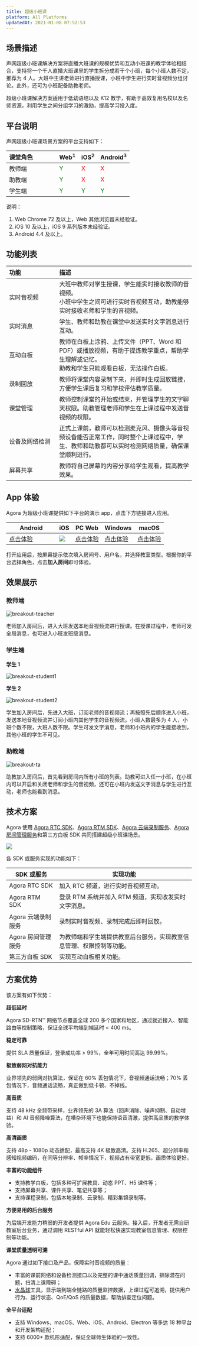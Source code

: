 ```yaml
---
title: 超级小班课
platform: All Platforms
updatedAt: 2021-01-08 07:52:53
---
```

## 场景描述

声网超级小班课解决方案将直播大班课的规模优势和互动小班课的教学体验相结合，支持将一个千人直播大班课里的学生拆分成若干个小班，每个小班人数不定，推荐为 4 人。大班中主讲老师进行直播授课，小班中学生进行实时音视频分组讨论。此外，还可为小班配备助教老师。

超级小班课解决方案适用于低幼语培以及 K12 教学，有助于高效复用名校以及名师资源，利用学生之间分组学习的激励，提高学习投入度。

## 平台说明

声网超级小班课场景方案的平台支持如下：

| 课堂角色 | Web<sup>1</sup> | iOS<sup>2</sup> | Android<sup>3</sup> |
| :------- | :--- | :--- | :------- |
| 教师端   | <font color="green">Y    | <font color="red">X    | <font color="red">X        |
| 助教端   | <font color="green">Y    | <font color="red">X    | <font color="red">X        |
| 学生端   | <font color="green">Y    | <font color="green">Y    | <font color="green">Y        |
	
说明：
1. Web Chrome 72 及以上，Web 其他浏览器未经验证。
2. iOS 10 及以上，iOS 9 系列版本未经验证。
3. Android 4.4 及以上。

## 功能列表

| 功能           | 描述                                                         |
| :------------- | :----------------------------------------------------------- |
| 实时音视频     | 大班中教师对学生授课，学生能实时接收教师的音视频。<br>小班中学生之间可进行实时音视频互动，助教能够实时接收老师和学生的音视频。 |
| 实时消息       | 学生、教师和助教在课堂中发送实时文字消息进行互动。           |
| 互动白板       | 教师在白板上涂鸦、上传文件（PPT、Word 和 PDF）或播放视频，有助于提炼教学重点，帮助学生理解或记忆。<br>助教和学生只能观看白板，无法操作白板。 |
| 录制回放       | 教师将课堂内容录制下来，并即时生成回放链接，方便学生课后复习和学校评估教学质量。 |
| 课堂管理       | 教师控制课堂的开始或结束，并管理学生的文字聊天权限。助教管理老师和学生在上课过程中发送音视频的权限。 |
| 设备及网络检测 | 正式上课前，教师可以检测麦克风、摄像头等音视频设备能否正常工作，同时整个上课过程中，学生、教师和助教都可以实时检测网络质量，确保课堂顺利进行。 |
| 屏幕共享       | 教师将自己屏幕的内容分享给学生观看，提高教学效果。           |

## App 体验

Agora 为超级小班课提供如下平台的演示 app，点击下方链接进入应用。

<style> table th:first-of-type {     width: 120px; } th:second-of-type {     width: 100px; }</style>
| Android | iOS | PC Web | Windows | macOS |
| ---------------- | ---------------- | ---------------- | ---------------- | ---------------- |
| [点击体验](https://download.agora.io/demo/release/app-AgoraCloudClass-release.apk)  | ![](https://web-cdn.agora.io/docs-files/1581407452682) |  [点击体验](https://solutions.agora.io/education/web_v2)      | [点击体验](https://webdemo.agora.io/AgoraEducation-6.0.0-new.exe) | [点击体验](https://webdemo.agora.io/AgoraEducation-6.0.0-new.dmg) |

打开应用后，按屏幕提示依次填入房间号、用户名，并选择教室类型。根据你的平台选择角色，点击**加入房间**即可体验。
	
## 效果展示
### 教师端

![breakout-teacher](https://web-cdn.agora.io/docs-files/1603982256684)

老师加入房间后，进入大班发送本地音视频流进行授课。在授课过程中，老师可发全局消息，也可进入小班发班级消息。

### 学生端

**学生 1**

![breakout-student1](https://web-cdn.agora.io/docs-files/1603982391733)

**学生 2**

![breakout-student2](https://web-cdn.agora.io/docs-files/1603982403221)

学生加入房间后，先进入大班，订阅老师的音视频流；再按照先后顺序进入小班，发送本地音视频流并订阅小班内其他学生的音视频流。小班人数最多为 4 人，小班个数不限，大班人数不限。学生可发文字消息，老师和小班内的学生能接收到，其他小班的学生不可见。

### 助教端

![breakout-ta](https://web-cdn.agora.io/docs-files/1603982470124)

助教加入房间后，首先看到房间内所有小班的列表。助教可进入任一小班，在小班内可以开启和关闭老师和学生的音视频，还可在小班内发送文字消息与学生进行互动，老师也能看到消息。

## 技术方案

Agora 使用 [Agora RTC SDK](https://docs.agora.io/cn/Agora%20Platform/terms?platform=All%20Platforms#agora-rtc-sdk)、[Agora RTM SDK](https://docs.agora.io/cn/Agora%20Platform/terms?platform=All%20Platforms#agora-rtm-sdk)、[Agora 云端录制服务](https://docs.agora.io/cn/Agora%20Platform/terms?platform=All%20Platforms#cloud-recording)、[Agora 房间管理服务](https://agoradoc.github.io/cn/edu-cloud-service/restfulapi/)和第三方白板 SDK 共同搭建超级小班课场景。

![](https://web-cdn.agora.io/docs-files/1603982569611)

各 SDK 或服务实现的功能如下：

| SDK 或服务 | 实现功能 | 
| ---------------- | ---------------- | 
| Agora RTC SDK      | 加入 RTC 频道，进行实时音视频互动。      | 
| Agora RTM SDK      | 登录 RTM 系统并加入 RTM 频道，实现收发实时文字消息。      | 
| Agora 云端录制服务 | 录制实时音视频、录制完成后即时回放。 |
| Agora 房间管理服务      | 为教师端和学生端提供教室后台服务，实现教室信息管理、权限控制等功能。      | 
| 第三方白板 SDK | 实现互动白板相关功能。|

## 方案优势

该方案有如下优势：

**超低延时**

Agora SD-RTN™ 网络节点覆盖全球 200 多个国家和地区，通过就近接入、智能路由等控制策略，保证全球平均端到端延时 < 400 ms。

**稳定可靠**

提供 SLA 质量保证，登录成功率 > 99%，全年可用时间高达 99.99%。

**极致弱网对抗能力**

业界领先的弱网对抗算法，保证在 60% 丢包情况下，音视频通话流畅；70% 丢包情况下，音频通话流畅，真正做到低卡顿、不掉线。


**高音质**

支持 48 kHz 全频带采样，业界领先的 3A 算法（回声消除、噪声抑制、自动增益）和 AI 音频降噪算法，在嘈杂环境下也能保持语音清澈，提供高品质的教学体验。

**高清画质**

支持 48p - 1080p 动态适配，最高支持 4K 极致高清。支持 H.265、超分辨率和感知视频编码，在同等分辨率、帧率情况下，视频占有带宽更低，画质体验更好。



**丰富的功能组件**

- 支持教学白板，包括多种可扩展教具、动态 PPT、H5 课件等；
- 支持屏幕共享、课件共享、笔记共享等；
- 支持课程录制，包括本地录制、云录制、精彩集锦录制等。

**方便易用的后台服务**

为后端开发能力稍弱的开发者提供 Agora Edu 云服务。接入后，开发者无需自研教室后台业务，通过调用 RESTful API 就能轻松快速实现教室信息管理、权限控制等功能。

**课堂质量透明可溯**

Agora 通过如下接口及产品，保障实时音视频的质量：

- 丰富的课前网络和设备检测接口以及完整的课中通话质量回调，排除潜在问题，扫清上课障碍；
- [水晶球](https://console.agora.io/analytics/call/search)工具，显示端到端全链路的质量监控数据，上课过程可追溯，提供用户行为、运行状态、QoE/QoS 的质量数据，帮助排查定位问题。

**全平台适配**

- 支持 Windows、macOS、Web、iOS、Android、Electron 等多达 18 种平台和开发架构适配；
- 支持 6000+ 款机形适配，保证全球师生体验的一致性。